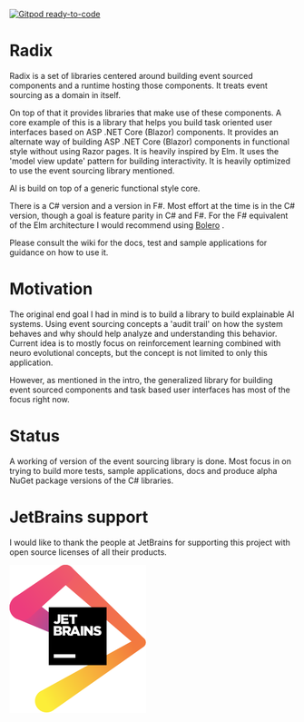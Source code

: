 [![Gitpod ready-to-code](https://img.shields.io/badge/Gitpod-ready--to--code-blue?logo=gitpod)](https://gitpod.io/#https://github.com/MCGPPeters/Radix)

# Radix

Radix is a set of libraries centered around building event sourced components and a runtime hosting those components. It treats event sourcing as a domain in itself. 

On top of that it provides libraries that make use of these components. A core example of this is a library that helps you build task oriented user interfaces based on ASP .NET Core (Blazor) components. It provides an alternate way of building ASP .NET Core (Blazor) components in functional style without using Razor pages. It is heavily inspired by Elm. It uses the 'model view update' pattern for building interactivity. It is heavily optimized to use the event sourcing library mentioned.

Al is build on top of a generic functional style core.

There is a C# version and a version in F#. Most effort at the time is in the C# version, though a goal is feature parity in C# and F#. For the F# equivalent of the Elm architecture I would recommend using [Bolero](https://github.com/fsbolero/bolero) .

Please consult the wiki for the docs, test and sample applications for guidance on how to use it.

# Motivation

The original end goal I had in mind is to build a library to build explainable AI systems. Using event sourcing concepts a 'audit trail' on how the system behaves and why should help analyze and understanding this behavior. Current idea is to mostly focus on reinforcement learning combined with neuro evolutional concepts, but the concept is not limited to only this application.

However, as mentioned in the intro, the generalized library for building event sourced components and task based user interfaces has most of the focus right now. 

# Status

A working of version of the event sourcing library is done. Most focus in on trying to build more tests, sample applications, docs and produce alpha NuGet package versions of the C# libraries.

# JetBrains support

I would like to thank the people at JetBrains for supporting this project with open source licenses of all their products.

[![Foo](https://raw.githubusercontent.com/MCGPPeters/Radix/develop/jetbrains.svg)](https://www.jetbrains.com/?from=Radix)
